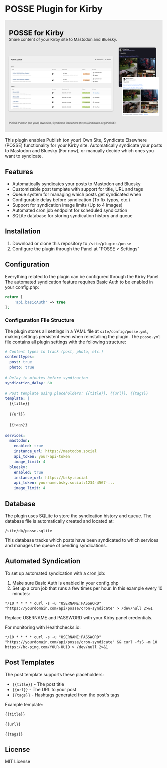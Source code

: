 # POSSE Plugin for Kirby

![Overview](./Overview.png)

This plugin enables Publish (on your) Own Site, Syndicate Elsewhere (POSSE) functionality for your Kirby site. Automatically syndicate your posts to Mastodon and Bluesky (For now), or manually decide which ones you want to syndicate.

## Features

- Automatically syndicates your posts to Mastodon and Bluesky
- Customizable post template with support for title, URL and tags
- Queue system for managing which posts get syndicated when
- Configurable delay before syndication (To fix typos, etc.)
- Support for syndication image limits (Up to 4 images)
- Automated cron job endpoint for scheduled syndication
- SQLite database for storing syndication history and queue

## Installation

1. Download or clone this repository to `/site/plugins/posse`
2. Configure the plugin through the Panel at "POSSE > Settings"

## Configuration

Everything related to the plugin can be configured through the Kirby Panel. The automated syndication feature requires Basic Auth to be enabled in your config.php:

```php
return [
    'api.basicAuth' => true
];
```

### Configuration File Structure

The plugin stores all settings in a YAML file at `site/config/posse.yml`, making settings persistent even when reinstalling the plugin. The `posse.yml` file contains all plugin settings with the following structure:

```yaml
# Content types to track (post, photo, etc.)
contenttypes:
  post: true
  photo: true

# Delay in minutes before syndication
syndication_delay: 60

# Post template using placeholders: {{title}}, {{url}}, {{tags}}
template: |
  {{title}}

  {{url}}

  {{tags}}

services:
  mastodon:
    enabled: true
    instance_url: https://mastodon.social
    api_token: your-api-token
    image_limit: 4
  bluesky:
    enabled: true
    instance_url: https://bsky.social
    api_token: yourname.bsky.social:1234-4567-...
    image_limit: 4
```

## Database

The plugin uses SQLite to store the syndication history and queue. The database file is automatically created and located at:

```
/site/db/posse.sqlite
```

This database tracks which posts have been syndicated to which services and manages the queue of pending syndications.

## Automated Syndication

To set up automated syndication with a cron job:

1. Make sure Basic Auth is enabled in your config.php
2. Set up a cron job that runs a few times per hour. In this example every 10 minutes:

```
*/10 * * * * curl -s -u "USERNAME:PASSWORD" "https://yourdomain.com/api/posse/cron-syndicate" > /dev/null 2>&1
```

Replace USERNAME and PASSWORD with your Kirby panel credentials.

For monitoring with Healthchecks.io:

```
*/10 * * * * curl -s -u "USERNAME:PASSWORD" "https://yourdomain.com/api/posse/cron-syndicate" && curl -fsS -m 10 https://hc-ping.com/YOUR-UUID > /dev/null 2>&1
```

## Post Templates

The post template supports these placeholders:

- `{{title}}` - The post title
- `{{url}}` - The URL to your post
- `{{tags}}` - Hashtags generated from the post's tags

Example template:
```
{{title}}

{{url}}

{{tags}}
```

## License

MIT License